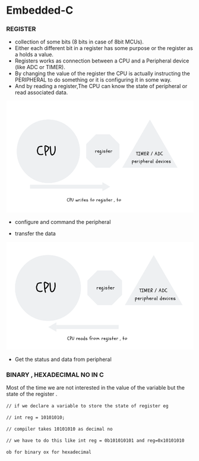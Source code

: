 # Embedded-C
### REGISTER

- collection of some bits (8 bits in case of 8bit MCUs).
- Either each different bit in a register has some purpose or the register as a  holds a value. 
- Registers works  as connection between a CPU and a Peripheral device (like ADC or TIMER). 
- By changing the value of  the register the CPU is actually instructing the PERIPHERAL to do something or it is configuring it in some way.
- And by reading a register,The CPU can know the state of peripheral or read associated data.


<p align="center">
  <img src="https://raw.githubusercontent.com/cvam0000/Embedded-C/master/assest/register.png" width="550" title="">
  
</p>

- configure and command the peripheral 

- transfer the data 


<p align="center">
  <img src="https://raw.githubusercontent.com/cvam0000/Embedded-C/master/assest/reg.png" width="550" title="">
  
</p>

- Get the status and data from peripheral 

### BINARY , HEXADECIMAL  NO IN C 
Most of the time we are not interested in the  value of the variable but the state of the register .

`// if we declare a variable to store the state of register eg `

`// int reg = 10101010;`

`// compiler takes 10101010 as decimal no `

`// we have to do this like int reg = 0b101010101 and reg=0x10101010`

 `ob for binary ox for hexadecimal`

